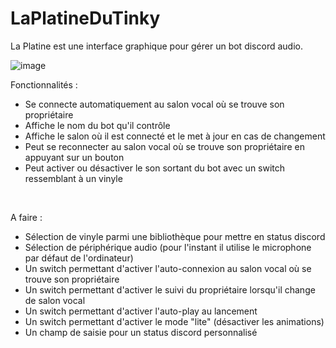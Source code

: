 # LaPlatineDuTinky
La Platine est une interface graphique pour gérer un bot discord audio.

![image](https://user-images.githubusercontent.com/104074343/229360422-10d72c52-a2e0-4963-983b-13703256e4b3.png)

Fonctionnalités :
- Se connecte automatiquement au salon vocal où se trouve son propriétaire
- Affiche le nom du bot qu'il contrôle
- Affiche le salon où il est connecté et le met à jour en cas de changement
- Peut se reconnecter au salon vocal où se trouve son propriétaire en appuyant sur un bouton
- Peut activer ou désactiver le son sortant du bot avec un switch ressemblant à un vinyle

<br>

A faire :
- Sélection de vinyle parmi une bibliothèque pour mettre en status discord
- Sélection de périphérique audio (pour l'instant il utilise le microphone par défaut de l'ordinateur)
- Un switch permettant d'activer l'auto-connexion au salon vocal où se trouve son propriétaire
- Un switch permettant d'activer le suivi du propriétaire lorsqu'il change de salon vocal
- Un switch permettant d'activer l'auto-play au lancement
- Un switch permettant d'activer le mode "lite" (désactiver les animations)
- Un champ de saisie pour un status discord personnalisé

